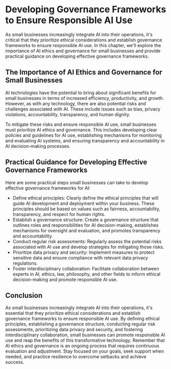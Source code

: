 Developing Governance Frameworks to Ensure Responsible AI Use
=======================================================================================================================

As small businesses increasingly integrate AI into their operations, it's critical that they prioritize ethical considerations and establish governance frameworks to ensure responsible AI use. In this chapter, we'll explore the importance of AI ethics and governance for small businesses and provide practical guidance on developing effective governance frameworks.

The Importance of AI Ethics and Governance for Small Businesses
---------------------------------------------------------------

AI technologies have the potential to bring about significant benefits for small businesses in terms of increased efficiency, productivity, and growth. However, as with any technology, there are also potential risks and challenges associated with AI. These include issues such as bias, privacy violations, accountability, transparency, and human dignity.

To mitigate these risks and ensure responsible AI use, small businesses must prioritize AI ethics and governance. This includes developing clear policies and guidelines for AI use, establishing mechanisms for monitoring and evaluating AI systems, and ensuring transparency and accountability in AI decision-making processes.

Practical Guidance for Developing Effective Governance Frameworks
-----------------------------------------------------------------

Here are some practical steps small businesses can take to develop effective governance frameworks for AI:

* Define ethical principles: Clearly define the ethical principles that will guide AI development and deployment within your business. These principles should be based on values such as fairness, accountability, transparency, and respect for human rights.
* Establish a governance structure: Create a governance structure that outlines roles and responsibilities for AI decision-making, establishes mechanisms for oversight and evaluation, and promotes transparency and accountability.
* Conduct regular risk assessments: Regularly assess the potential risks associated with AI use and develop strategies for mitigating those risks.
* Prioritize data privacy and security: Implement measures to protect sensitive data and ensure compliance with relevant data privacy regulations.
* Foster interdisciplinary collaboration: Facilitate collaboration between experts in AI, ethics, law, philosophy, and other fields to inform ethical decision-making and promote responsible AI use.

Conclusion
----------

As small businesses increasingly integrate AI into their operations, it's essential that they prioritize ethical considerations and establish governance frameworks to ensure responsible AI use. By defining ethical principles, establishing a governance structure, conducting regular risk assessments, prioritizing data privacy and security, and fostering interdisciplinary collaboration, small businesses can promote responsible AI use and reap the benefits of this transformative technology. Remember that AI ethics and governance is an ongoing process that requires continuous evaluation and adjustment. Stay focused on your goals, seek support when needed, and practice resilience to overcome setbacks and achieve success.
